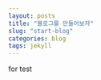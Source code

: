 ```yaml
---
layout: posts
title: "블로그를 만들어보자"
slug: "start-blog"
categories: blog
tags: jekyll
---
```


for test